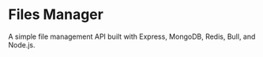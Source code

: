 # Files Manager

A simple file management API built with Express, MongoDB, Redis, Bull, and Node.js.


